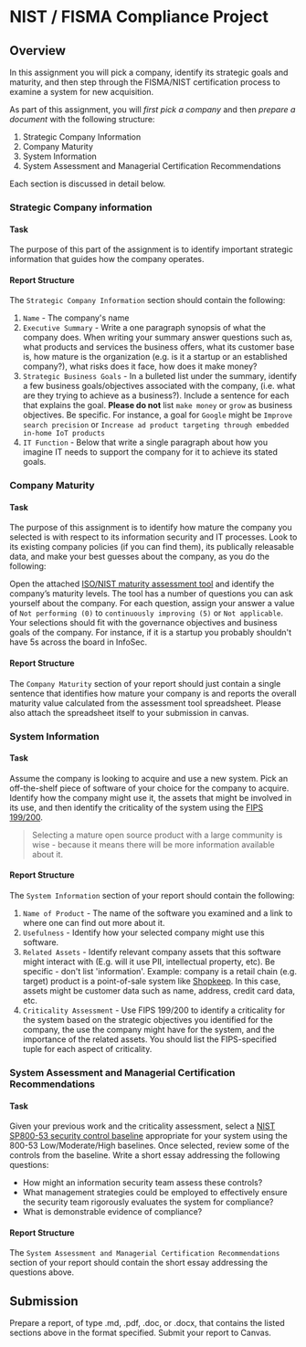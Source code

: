 # NIST / FISMA Compliance Project

## Overview
In this assignment you will pick a company, identify its strategic goals and maturity, and then step through the FISMA/NIST certification process to examine a system for new acquisition. 

As part of this assignment, you will *first pick a company* and then *prepare a document* with the following structure:

1. Strategic Company Information
2. Company Maturity
3. System Information
4. System Assessment and Managerial Certification Recommendations

Each section is discussed in detail below.

### Strategic Company information
#### Task
The purpose of this part of the assignment is to identify important strategic information that guides how the company operates.

#### Report Structure
The `Strategic Company Information` section should contain the following:

1. `Name` - The company's name
2. `Executive Summary` - Write a one paragraph synopsis of what the company does. When writing your summary answer questions such as, what products and services the business offers, what its customer base is, how mature is the organization (e.g. is it a startup or an established company?), what risks does it face, how does it make money?
3. `Strategic Business Goals` - In a bulleted list under the summary, identify a few business goals/objectives associated with the company, (i.e. what are they trying to achieve as a business?). Include a sentence for each that explains the goal. **Please do not** list `make money` or `grow` as business objectives. Be specific. For instance, a goal for `Google` might be `Improve search precision` or `Increase ad product targeting through embedded in-home IoT products`
4. `IT Function` - Below that write a single paragraph about how you imagine IT needs to support the company for it to achieve its stated goals.

### Company Maturity
#### Task
The purpose of this assignment is to identify how mature the company you selected is with respect to its information security and IT processes. Look to its existing company policies (if you can find them), its publically releasable data, and make your best guesses about the company, as you do the following:

Open the attached [ISO/NIST maturity assessment tool](https://github.com/MLHale/EMIT-8250/raw/master/compliance-assignment/assessment-tool.xlsm) and identify the company’s maturity levels. The tool has a number of questions you can ask yourself about the company. For each question, assign your answer a value of `Not performing (0)` to `continuously improving (5)` or `Not applicable`. Your selections should fit with the governance objectives and business goals of the company. For instance, if it is a startup you probably shouldn't have 5s across the board in InfoSec. 

#### Report Structure
The `Company Maturity` section of your report should just contain a single sentence that identifies how mature your company is and reports the overall maturity value calculated from the assessment tool spreadsheet. Please also attach the spreadsheet itself to your submission in canvas.

### System Information
#### Task
Assume the company is looking to acquire and use a new system. Pick an off-the-shelf piece of software of your choice for the company to acquire. Identify how the company might use it, the assets that might be involved in its use, and then identify the criticality of the system using the [FIPS 199/200](https://nvlpubs.nist.gov/nistpubs/FIPS/NIST.FIPS.199.pdf).

> Selecting a mature open source product with a large community is wise - because it means there will be more information available about it.

#### Report Structure
The `System Information` section of your report should contain the following:

1. `Name of Product` - The name of the software you examined and a link to where one can find out more about it.
2. `Usefulness` - Identify how your selected company might use this software.
3. `Related Assets` - Identify relevant company assets that this software might interact with (E.g. will it use PII, intellectual property, etc). Be specific - don't list 'information'. Example: company is a retail chain (e.g. target) product is a point-of-sale system like [Shopkeep](https://www.shopkeep.com/). In this case, assets might be customer data such as name, address, credit card data, etc.
4. `Criticality Assessment` - Use FIPS 199/200 to identify a criticality for the system based on the strategic objectives you identified for the company, the use the company might have for the system, and the importance of the related assets. You should list the FIPS-specified tuple for each aspect of criticality.

### System Assessment and Managerial Certification Recommendations
#### Task
Given your previous work and the criticality assessment, select a [NIST SP800-53 security control baseline](https://nvd.nist.gov/800-53/Rev4/impact/high) appropriate for your system using the 800-53 Low/Moderate/High baselines. Once selected, review some of the controls from the baseline. Write a short essay addressing the following questions:

- How might an information security team assess these controls?  
- What management strategies could be employed to effectively ensure the security team rigorously evaluates the system for compliance? 
- What is demonstrable evidence of compliance?  

#### Report Structure
The `System Assessment and Managerial Certification Recommendations` section of your report should contain the short essay addressing the questions above.

## Submission
Prepare a report, of type .md, .pdf, .doc, or .docx, that contains the listed sections above in the format specified. Submit your report to Canvas.
